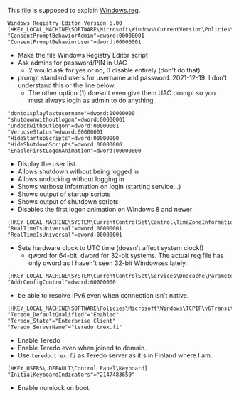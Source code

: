 This file is supposed to explain [Windows.reg](Windows.reg).

```
Windows Registry Editor Version 5.00
[HKEY_LOCAL_MACHINE\SOFTWARE\Microsoft\Windows\CurrentVersion\Policies\System]
"ConsentPromptBehaviorAdmin"=dword:00000001
"ConsentPromptBehaviorUser"=dword:00000001
```

- Make the file Windows Registry Editor script
- Ask admins for password/PIN in UAC
	- 2 would ask for yes or no, 0 disable entirely (don't do that).
- prompt standard users for username and password. 2021-12-19: I don't understand this or the line below.
	- The other option (1) doesn't even give them UAC prompt so you must
	always login as admin to do anything.

```
"dontdisplaylastusername"=dword:00000000
"shutdownwithoutlogon"=dword:00000001
"undockwithoutlogon"=dword:00000001
"VerboseStatus"=dword:00000001
"HideStartupScripts"=dword:00000000
"HideShutdownScripts"=dword:00000000
"EnableFirstLogonAnimation"=dword:00000000
```

- Display the user list.
- Allows shutdown without being logged in
- Allows undocking without logging in
- Shows verbose information on login (starting service...)
- Shows output of startup scripts
- Shows output of shutdown scripts
- Disables the first logon animation on Windows 8 and newer

```
[HKEY_LOCAL_MACHINE\SYSTEM\CurrentControlSet\Control\TimeZoneInformation]
"RealTimeIsUniversal"=dword:00000001
"RealTimeIsUniversal"=qword:00000001
```

- Sets hardware clock to UTC time (doesn't affect system clock!)
	- qword for 64-bit, dword for 32-bit systems. The actual reg file has
	only qword as I haven't seen 32-bit Windowses lately.

```
[HKEY_LOCAL_MACHINE\SYSTEM\CurrentControlSet\Services\Dnscache\Parameters]
"AddrConfigControl"=dword:00000000
```

- be able to resolve IPv6 even when connection isn't native.

```
[HKEY_LOCAL_MACHINE\SOFTWARE\Policies\Microsoft\Windows\TCPIP\v6Transition]
"Teredo_DefaultQualified"="Enabled"
"Teredo_State"="Enterprise Client"
"Teredo_ServerName"="teredo.trex.fi"
```

- Enable Teredo
- Enable Teredo even when joined to domain.
- Use `teredo.trex.fi` as Teredo server as it's in Finland where I am.

```
[HKEY_USERS\.DEFAULT\Control Panel\Keyboard]
"InitialKeyboardIndicators"="2147483650"
```

- Enable numlock on boot.
